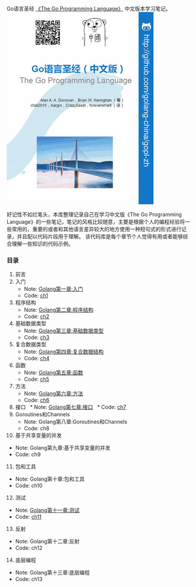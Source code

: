 Go语言圣经 [《The Go Programming Language》](http://www.gopl.io) 中文版本学习笔记。
![cover](cover.jpg)

好记性不如烂笔头，本库整理记录自己在学习中文版《The Go Programming Language》的一些笔记，笔记的风格比较随意，主要是根据个人的编程经验将一些常用的，重要的或者和其他语言差异较大的地方使用一种短句式的形式进行记录，并且配以代码片段用于理解。
该代码库是每个章节个人觉得有用或者能够综合理解一些知识的代码示例。

### 目录
1. 前言
2. 入门
   * Note: [Golang第一章:入门](http://kdf5000.com/2017/02/25/Golang第一章-入门/)
   * Code: [ch1](src/ch1)
3. 程序结构
   * Note: [Golang第二章:程序结构](http://kdf5000.com/2017/02/25/Golang第二章-程序结构/)
   * Code: [ch2](src/ch2)
4. 基础数据类型
   * Note: [Golang第三章:基础数据类型](http://kdf5000.com/2017/02/25/Golang第三章-基础数据类型//)
   * Code: [ch3](src/ch3)
5. 复合数据类型
   * Note: [Golang第四章:复合数据结构](http://kdf5000.com/2017/02/25/Golang第四章-复合数据类型/)
   * Code: [ch4](src/ch4)
6. 函数
   * Note: [Golang第五章:函数](http://kdf5000.com/2017/03/11/Golang第五章-函数/)
   * Code: [ch5](src/ch5)
7. 方法
   * Note: [Golang第六章:方法](http://kdf5000.com/2017/03/15/Golang第六章-方法/)
   * Code: [ch6](src/ch6)
8. 接口
   * Note: [Golang第七章:接口](http://kdf5000.com/2017/04/24/Golang第七章-接口/)
   * Code: [ch7](src/ch7)
9. Goroutines和Channels
   * Note: Golang第八章:Goroutines和Channels
   * Code: ch8
10. 基于共享变量的并发
   * Note: Golang第九章:基于共享变量的并发
   * Code: ch9
11. 包和工具
   * Note: Golang第十章:包和工具
   * Code: ch10
12. 测试
   * Note: [Golang第十一章:测试](http://kdf5000.com/2017/03/28/Golang第十一章-测试/)
   * Code: [ch11](src/ch11)
13. 反射
   * Note: Golang第十二章:反射
   * Code: ch12
14. 底层编程
   * Note: Golang第十三章:底层编程
   * Code: ch13

